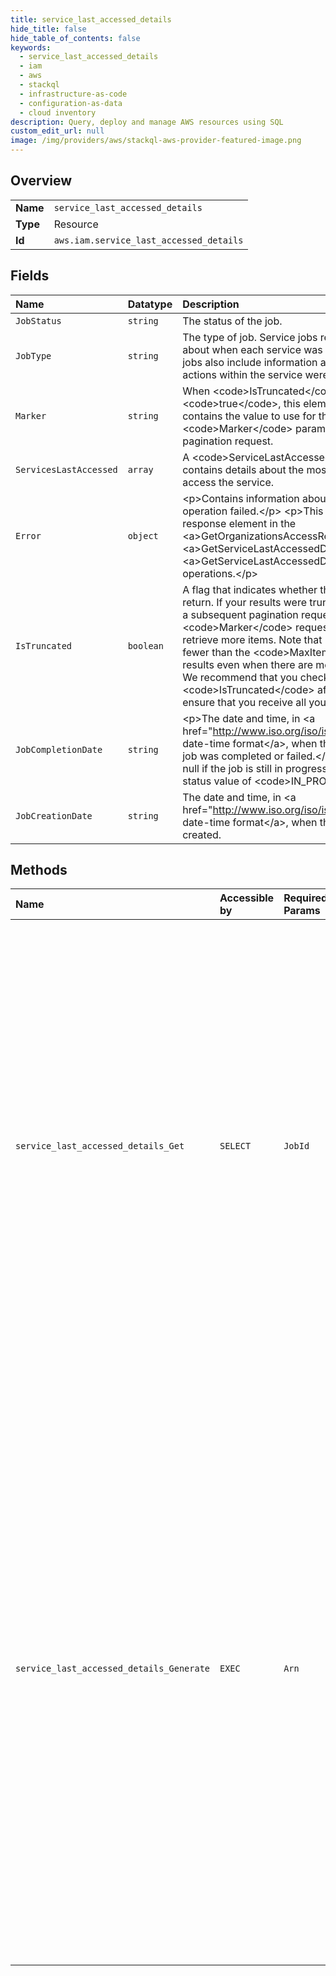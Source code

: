 ```yaml
---
title: service_last_accessed_details
hide_title: false
hide_table_of_contents: false
keywords:
  - service_last_accessed_details
  - iam
  - aws    
  - stackql
  - infrastructure-as-code
  - configuration-as-data
  - cloud inventory
description: Query, deploy and manage AWS resources using SQL
custom_edit_url: null
image: /img/providers/aws/stackql-aws-provider-featured-image.png
---
```

  
    

## Overview
<table><tbody>
<tr><td><b>Name</b></td><td><code>service_last_accessed_details</code></td></tr>
<tr><td><b>Type</b></td><td>Resource</td></tr>
<tr><td><b>Id</b></td><td><code>aws.iam.service_last_accessed_details</code></td></tr>
</tbody></table>

## Fields
| Name | Datatype | Description |
|:-----|:---------|:------------|
| `JobStatus` | `string` | The status of the job. |
| `JobType` | `string` | The type of job. Service jobs return information about when each service was last accessed. Action jobs also include information about when tracked actions within the service were last accessed. |
| `Marker` | `string` | When &lt;code&gt;IsTruncated&lt;/code&gt; is &lt;code&gt;true&lt;/code&gt;, this element is present and contains the value to use for the &lt;code&gt;Marker&lt;/code&gt; parameter in a subsequent pagination request. |
| `ServicesLastAccessed` | `array` |  A &lt;code&gt;ServiceLastAccessed&lt;/code&gt; object that contains details about the most recent attempt to access the service. |
| `Error` | `object` | &lt;p&gt;Contains information about the reason that the operation failed.&lt;/p&gt; &lt;p&gt;This data type is used as a response element in the &lt;a&gt;GetOrganizationsAccessReport&lt;/a&gt;, &lt;a&gt;GetServiceLastAccessedDetails&lt;/a&gt;, and &lt;a&gt;GetServiceLastAccessedDetailsWithEntities&lt;/a&gt; operations.&lt;/p&gt; |
| `IsTruncated` | `boolean` | A flag that indicates whether there are more items to return. If your results were truncated, you can make a subsequent pagination request using the &lt;code&gt;Marker&lt;/code&gt; request parameter to retrieve more items. Note that IAM might return fewer than the &lt;code&gt;MaxItems&lt;/code&gt; number of results even when there are more results available. We recommend that you check &lt;code&gt;IsTruncated&lt;/code&gt; after every call to ensure that you receive all your results. |
| `JobCompletionDate` | `string` | &lt;p&gt;The date and time, in &lt;a href="http://www.iso.org/iso/iso8601"&gt;ISO 8601 date-time format&lt;/a&gt;, when the generated report job was completed or failed.&lt;/p&gt; &lt;p&gt;This field is null if the job is still in progress, as indicated by a job status value of &lt;code&gt;IN_PROGRESS&lt;/code&gt;.&lt;/p&gt; |
| `JobCreationDate` | `string` | The date and time, in &lt;a href="http://www.iso.org/iso/iso8601"&gt;ISO 8601 date-time format&lt;/a&gt;, when the report job was created. |
## Methods
| Name | Accessible by | Required Params | Description |
|:-----|:--------------|:----------------|:------------|
| `service_last_accessed_details_Get` | `SELECT` | `JobId` | &lt;p&gt;Retrieves a service last accessed report that was created using the &lt;code&gt;GenerateServiceLastAccessedDetails&lt;/code&gt; operation. You can use the &lt;code&gt;JobId&lt;/code&gt; parameter in &lt;code&gt;GetServiceLastAccessedDetails&lt;/code&gt; to retrieve the status of your report job. When the report is complete, you can retrieve the generated report. The report includes a list of Amazon Web Services services that the resource (user, group, role, or managed policy) can access.&lt;/p&gt; &lt;note&gt; &lt;p&gt;Service last accessed data does not use other policy types when determining whether a resource could access a service. These other policy types include resource-based policies, access control lists, Organizations policies, IAM permissions boundaries, and STS assume role policies. It only applies permissions policy logic. For more about the evaluation of policy types, see &lt;a href="https://docs.aws.amazon.com/IAM/latest/UserGuide/reference_policies_evaluation-logic.html#policy-eval-basics"&gt;Evaluating policies&lt;/a&gt; in the &lt;i&gt;IAM User Guide&lt;/i&gt;.&lt;/p&gt; &lt;/note&gt; &lt;p&gt;For each service that the resource could access using permissions policies, the operation returns details about the most recent access attempt. If there was no attempt, the service is listed without details about the most recent attempt to access the service. If the operation fails, the &lt;code&gt;GetServiceLastAccessedDetails&lt;/code&gt; operation returns the reason that it failed.&lt;/p&gt; &lt;p&gt;The &lt;code&gt;GetServiceLastAccessedDetails&lt;/code&gt; operation returns a list of services. This list includes the number of entities that have attempted to access the service and the date and time of the last attempt. It also returns the ARN of the following entity, depending on the resource ARN that you used to generate the report:&lt;/p&gt; &lt;ul&gt; &lt;li&gt; &lt;p&gt; &lt;b&gt;User&lt;/b&gt; – Returns the user ARN that you used to generate the report&lt;/p&gt; &lt;/li&gt; &lt;li&gt; &lt;p&gt; &lt;b&gt;Group&lt;/b&gt; – Returns the ARN of the group member (user) that last attempted to access the service&lt;/p&gt; &lt;/li&gt; &lt;li&gt; &lt;p&gt; &lt;b&gt;Role&lt;/b&gt; – Returns the role ARN that you used to generate the report&lt;/p&gt; &lt;/li&gt; &lt;li&gt; &lt;p&gt; &lt;b&gt;Policy&lt;/b&gt; – Returns the ARN of the user or role that last used the policy to attempt to access the service&lt;/p&gt; &lt;/li&gt; &lt;/ul&gt; &lt;p&gt;By default, the list is sorted by service namespace.&lt;/p&gt; &lt;p&gt;If you specified &lt;code&gt;ACTION_LEVEL&lt;/code&gt; granularity when you generated the report, this operation returns service and action last accessed data. This includes the most recent access attempt for each tracked action within a service. Otherwise, this operation returns only service data.&lt;/p&gt; &lt;p&gt;For more information about service and action last accessed data, see &lt;a href="https://docs.aws.amazon.com/IAM/latest/UserGuide/access_policies_access-advisor.html"&gt;Reducing permissions using service last accessed data&lt;/a&gt; in the &lt;i&gt;IAM User Guide&lt;/i&gt;.&lt;/p&gt; |
| `service_last_accessed_details_Generate` | `EXEC` | `Arn` | &lt;p&gt;Generates a report that includes details about when an IAM resource (user, group, role, or policy) was last used in an attempt to access Amazon Web Services services. Recent activity usually appears within four hours. IAM reports activity for at least the last 400 days, or less if your Region began supporting this feature within the last year. For more information, see &lt;a href="https://docs.aws.amazon.com/IAM/latest/UserGuide/access_policies_access-advisor.html#access-advisor_tracking-period"&gt;Regions where data is tracked&lt;/a&gt;.&lt;/p&gt; &lt;important&gt; &lt;p&gt;The service last accessed data includes all attempts to access an Amazon Web Services API, not just the successful ones. This includes all attempts that were made using the Amazon Web Services Management Console, the Amazon Web Services API through any of the SDKs, or any of the command line tools. An unexpected entry in the service last accessed data does not mean that your account has been compromised, because the request might have been denied. Refer to your CloudTrail logs as the authoritative source for information about all API calls and whether they were successful or denied access. For more information, see &lt;a href="https://docs.aws.amazon.com/IAM/latest/UserGuide/cloudtrail-integration.html"&gt;Logging IAM events with CloudTrail&lt;/a&gt; in the &lt;i&gt;IAM User Guide&lt;/i&gt;.&lt;/p&gt; &lt;/important&gt; &lt;p&gt;The &lt;code&gt;GenerateServiceLastAccessedDetails&lt;/code&gt; operation returns a &lt;code&gt;JobId&lt;/code&gt;. Use this parameter in the following operations to retrieve the following details from your report: &lt;/p&gt; &lt;ul&gt; &lt;li&gt; &lt;p&gt; &lt;a&gt;GetServiceLastAccessedDetails&lt;/a&gt; – Use this operation for users, groups, roles, or policies to list every Amazon Web Services service that the resource could access using permissions policies. For each service, the response includes information about the most recent access attempt.&lt;/p&gt; &lt;p&gt;The &lt;code&gt;JobId&lt;/code&gt; returned by &lt;code&gt;GenerateServiceLastAccessedDetail&lt;/code&gt; must be used by the same role within a session, or by the same user when used to call &lt;code&gt;GetServiceLastAccessedDetail&lt;/code&gt;.&lt;/p&gt; &lt;/li&gt; &lt;li&gt; &lt;p&gt; &lt;a&gt;GetServiceLastAccessedDetailsWithEntities&lt;/a&gt; – Use this operation for groups and policies to list information about the associated entities (users or roles) that attempted to access a specific Amazon Web Services service. &lt;/p&gt; &lt;/li&gt; &lt;/ul&gt; &lt;p&gt;To check the status of the &lt;code&gt;GenerateServiceLastAccessedDetails&lt;/code&gt; request, use the &lt;code&gt;JobId&lt;/code&gt; parameter in the same operations and test the &lt;code&gt;JobStatus&lt;/code&gt; response parameter.&lt;/p&gt; &lt;p&gt;For additional information about the permissions policies that allow an identity (user, group, or role) to access specific services, use the &lt;a&gt;ListPoliciesGrantingServiceAccess&lt;/a&gt; operation.&lt;/p&gt; &lt;note&gt; &lt;p&gt;Service last accessed data does not use other policy types when determining whether a resource could access a service. These other policy types include resource-based policies, access control lists, Organizations policies, IAM permissions boundaries, and STS assume role policies. It only applies permissions policy logic. For more about the evaluation of policy types, see &lt;a href="https://docs.aws.amazon.com/IAM/latest/UserGuide/reference_policies_evaluation-logic.html#policy-eval-basics"&gt;Evaluating policies&lt;/a&gt; in the &lt;i&gt;IAM User Guide&lt;/i&gt;.&lt;/p&gt; &lt;/note&gt; &lt;p&gt;For more information about service and action last accessed data, see &lt;a href="https://docs.aws.amazon.com/IAM/latest/UserGuide/access_policies_access-advisor.html"&gt;Reducing permissions using service last accessed data&lt;/a&gt; in the &lt;i&gt;IAM User Guide&lt;/i&gt;.&lt;/p&gt; |
